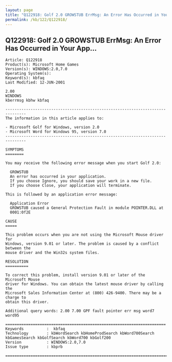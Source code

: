 ```yaml
---
layout: page
title: "Q122918: Golf 2.0 GROWSTUB ErrMsg: An Error Has Occurred in Your App..."
permalink: /kb/122/Q122918/
---
```


## Q122918: Golf 2.0 GROWSTUB ErrMsg: An Error Has Occurred in Your App...

	Article: Q122918
	Product(s): Microsoft Home Games
	Version(s): WINDOWS:2.0,7.0
	Operating System(s): 
	Keyword(s): kbfaq
	Last Modified: 12-JUN-2001
	
	2.00
	WINDOWS
	kberrmsg kbhw kbfaq
	
	-------------------------------------------------------------------------------
	The information in this article applies to:
	
	- Microsoft Golf for Windows, version 2.0 
	- Microsoft Word for Windows 95, version 7.0 
	-------------------------------------------------------------------------------
	
	SYMPTOMS
	========
	
	You may receive the following error message when you start Golf 2.0:
	
	  GROWSTUB
	  An error has occurred in your application.
	  If you choose Ignore, you should save your work in a new file.
	  If you choose Close, your application will terminate.
	
	This is followed by an application error message:
	
	  Application Error
	  GROWSTUB caused a General Protection Fault in module POINTER.DLL at
	  0001:0f2E
	
	CAUSE
	=====
	
	This problem occurs when you are not using the Microsoft Mouse driver for
	Windows, version 9.01 or later. The problem is caused by a conflict between the
	mouse driver and the Win32s system files.
	
	RESOLUTION
	==========
	
	To correct this problem, install version 9.01 or later of the Microsoft Mouse
	driver for Windows. You can obtain the latest mouse driver by calling the
	Microsoft Sales Information Center at (800) 426-9400. There may be a charge to
	obtain this driver.
	
	Additional query words: 2.00 7.00 GPF fault pointer err msg word7 word95
	
	======================================================================
	Keywords          :  kbfaq
	Technology        : kbWordSearch kbHomeProdSearch kbWord700Search kbGamesSearch kbGolfSearch kbWord700 kbGolf200
	Version           : WINDOWS:2.0,7.0
	Issue type        : kbprb
	
	=============================================================================
	
